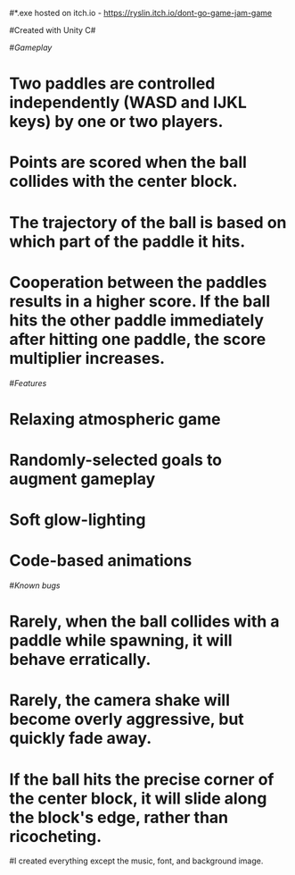 #*.exe hosted on itch.io - https://ryslin.itch.io/dont-go-game-jam-game

#Created with Unity C#

#*Gameplay*

#	Two paddles are controlled independently (WASD and IJKL keys) by one or two players. 

#     	Points are scored when the ball collides with the center block.
#     	The trajectory of the ball is based on which part of the paddle it hits.
#	Cooperation between the paddles results in a higher score. If the ball hits the other paddle immediately after hitting one paddle, the score multiplier increases. 

#*Features*

#	Relaxing atmospheric game
#	Randomly-selected goals to augment gameplay
#	Soft glow-lighting
#	Code-based animations

#*Known bugs*

#	Rarely, when the ball collides with a paddle while spawning, it will behave erratically.
#	Rarely, the camera shake will become overly aggressive, but quickly fade away.
#	If the ball hits the precise corner of the center block, it will slide along the block's edge, rather than ricocheting.


#I created everything except the music, font, and background image. 
